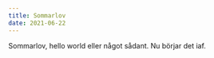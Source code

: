 ```yaml
---
title: Sommarlov
date: 2021-06-22
---
```


Sommarlov, hello world eller något sådant. Nu börjar det iaf.